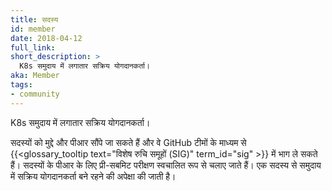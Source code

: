 ```yaml
---
title: सदस्य
id: member
date: 2018-04-12
full_link: 
short_description: >
  K8s समुदाय में लगातार सक्रिय योगदानकर्ता।
aka: Member
tags:
- community
---
```

 K8s समुदाय में लगातार सक्रिय योगदानकर्ता।

<!--more--> 

सदस्यों को मुद्दे और पीआर सौंपे जा सकते हैं और वे GitHub टीमों के माध्यम से {{<glossary_tooltip text="विशेष रुचि समूहों (SIG)" term_id="sig" >}} में भाग ले सकते हैं। सदस्यों के पीआर के लिए प्री-सबमिट परीक्षण स्वचालित रूप से चलाए जाते हैं। एक सदस्य से समुदाय में सक्रिय योगदानकर्ता बने रहने की अपेक्षा की जाती है।